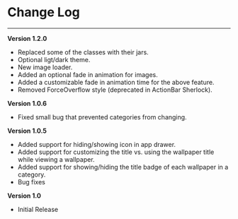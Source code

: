 # Change Log
-----

__Version 1.2.0__

- Replaced some of the classes with their jars.
- Optional ligt/dark theme.
- New image loader.
- Added an optional fade in animation for images.
- Added a customizable fade in animation time for the above feature.
- Removed ForceOverflow style (deprecated in ActionBar Sherlock).



__Version 1.0.6__

- Fixed small bug that prevented categories from changing.




__Version 1.0.5__

- Added support for hiding/showing icon in app drawer.
- Added support for customizing the title vs. using the wallpaper title while viewing a wallpaper.
- Added support for showing/hiding the title badge of each wallpaper in a category.
- Bug fixes


			
__Version 1.0__

- Initial Release